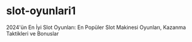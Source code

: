 # slot-oyunlari1
2024'ün En İyi Slot Oyunları: En Popüler Slot Makinesi Oyunları, Kazanma Taktikleri ve Bonuslar
